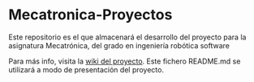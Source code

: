 # Mecatronica-Proyectos
Este repositorio es el que almacenará el desarrollo del proyecto para la asignatura Mecatrónica, del grado en ingeniería robótica software

Para más info, visita la [wiki del proyecto](https://github.com/evafc003/Mecatronica-Proyectos/wiki). Este fichero README.md se utilizará a modo de presentación del proyecto.
